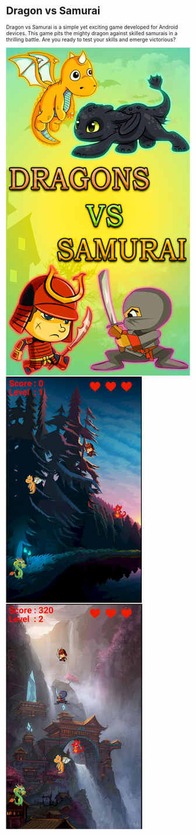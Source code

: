 # Dragon vs Samurai 

Dragon vs Samurai is a simple yet exciting game developed for Android devices. This game pits the mighty dragon against skilled samurais in a thrilling battle.
Are you ready to test your skills and emerge victorious?

![Image 1](images/spash_new.png) ![Image 1](images/Capture.PNG) ![Image 1](images/Capture1.PNG)
